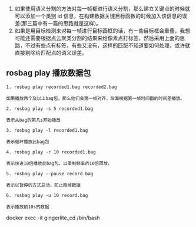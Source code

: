 1. 如果使用语义分割的方法对每一帧都进行语义分割，那么建立关键点的时候就可以添加一个类别 id 信息，在构建数据关键目标函数的时候加入该信息的误差(那三篇中有一篇的思路就是这样)。
2. 如果是用目标检测来对每一帧进行目标画框的话，有一些目标框会重叠，我想可能还需要根据点云聚类分割的结果来给像素点打标签，然后采用上面的思路，不过有些点有标签，有些又没有，这样的匹配不知道要如何处理，或许就直接剔除给匹配点的语义误差。

## **rosbag play 播放数据包**

```
1. rosbag play recorded1.bag recorded2.bag

如果播放两个及以上bag包，那么他们会第一帧对齐，后面根据第一帧时间戳的时间差播放。

2. rosbag play -s 5 recorded1.bag

表示从bag的第几s开始播放

3. rosbag play -l recorded1.bag

表示循环播放此bag包

4. rosbag play -r 10 recorded1.bag

表示快进10倍播放此bag包，以录制频率的10倍回放。

5. rosbag play --pause record.bag

表示以暂停的方式启动，防止跑掉数据

6. rosbag play -u 10 record.bag

表示播放前10s的数据
```

docker exec -it gingerlite_cd /bin/bash
